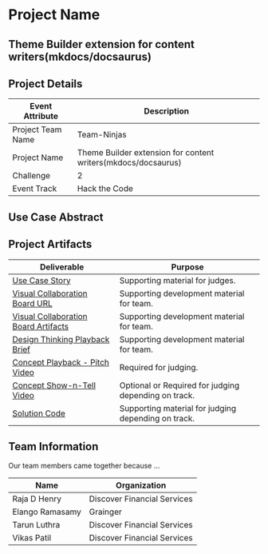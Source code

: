 
 
# Project Name
## Theme Builder extension for content writers(mkdocs/docsaurus)

## Project Details
<!--- Template Instructions  
  Provide your team specific details:

    Challenge should have a numeric value {1, 2, etc}.

    Event Track should have one of the following values: "Hack the Code", "Design Thinking", "Not Applicable".
--->

| Event Attribute| Description |
| --- | --- |
| Project Team Name | Team-Ninjas |
| Project Name | Theme Builder extension for content writers(mkdocs/docsaurus) |
| Challenge | 2 |
| Event Track | Hack the Code |

## Use Case Abstract
<!--- Template Instructions  
  Provide a brief description of the use case tackled by the team.
--->
## Project Artifacts


| Deliverable | Purpose |
| --- | --- |
| [Use Case Story](./hackproject/usecase/usecase.md) | Supporting material for judges. | 
| [Visual Collaboration Board URL](https://app.mural.co/t/elango8847/m/elango8847/1682395173333/a70cfa95975b18277cdafad61dded2eb454dcdec?invited=true&sender=ucb99b0252d91904961698868) | Supporting development material for team. | 
| [Visual Collaboration Board Artifacts](./hackproject/media/board) | Supporting development material for team. | 
| [Design Thinking Playback Brief](./challenges/common/presentations/gaad-hackathon-playback-template.pptx)| Supporting development material for team. | 
| [Concept Playback - Pitch Video](./media/videos/pitch-video.mp4)|  Required for judging. | 
| [Concept Show-n-Tell Video](./media/videos/demo-video.mp4) | Optional or Required for judging depending on track. | 
| [Solution Code](./hackproject/README.md)  | Supporting material for judging depending on track.   | 



## Team Information


Our team members came together because ...
 
| Name | Organization |
| --- | --- |
| Raja D Henry | Discover Financial Services |
| Elango Ramasamy | Grainger |
| Tarun Luthra | Discover Financial Services |
| Vikas Patil | Discover Financial Services |